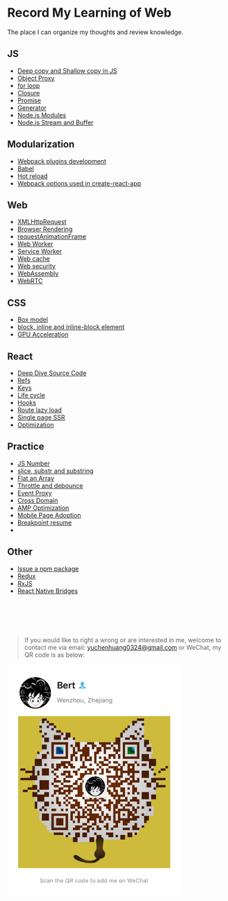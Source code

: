 # Record My Learning of Web

The place I can organize my thoughts and review knowledge.

## JS

- [Deep copy and Shallow copy in JS](/js/object_copy.md)
- [Object Proxy](/js/object_proxy.md)
- [for loop](/js/for_loop.md)
- [Closure](/js/closure.md)
- [Promise](/js/promise.md)
- [Generator](/js/generator.md)
- [Node.js Modules](/js/node_mo.md)
- [Node.js Stream and Buffer](/js/stream_buffer.md)
  
## Modularization

- [Webpack plugins development](/modularization/webpack_structure.md)
- [Babel](/modularization/babel.md)
- [Hot reload](/modularization/hot_reload.md)
- [Webpack options used in create-react-app](/modularization/webpack_options.md)

## Web

- [XMLHttpRequest](/web/xhr.md)
- [Browser Rendering](/web/browser_render.md)
- [requestAnimationFrame](/web/requestAnimationFrame.md)
- [Web Worker](/web/web_worker.md)
- [Service Worker](/web/service_worker.md)
- [Web cache](/web/web_cache.md)
- [Web security](/web/web_security.md)
- [WebAssembly](/web/wasm.md)
- [WebRTC]()

## CSS

- [Box model](/css/box_model.md)
- [block, inline and inline-block element]()
- [GPU Acceleration]()

## React

- [Deep Dive Source Code](/react/deep_dive/README.md)
- [Refs](/react/refs.md)
- [Keys](/react/keys.md)
- [Life cycle](/react/life_cycle.md)
- [Hooks](/react/hooks.md)
- [Route lazy load](/react/lazy_load.md)
- [Single page SSR](/react/ssr.md)
- [Optimization](/react/optimization.md)

## Practice

- [JS Number](/practical/epsilon.md)
- [slice, substr and substring](/practical/string_process.md)
- [Flat an Array](/practical/flat_array.md)
- [Throttle and debounce](/practical/debounce_throttle.md)
- [Event Proxy](/practical/events_proxy.md)
- [Cross Domain](/practical/cross_domain.md)
- [AMP Optimization]()
- [Mobile Page Adoption]()
- [Breakpoint resume]()
- 

## Other

- [Issue a npm package](/other/npm_issue.md)
- [Redux](/other/redux.md)
- [RxJS](/other/rxjs.md)
- [React Native Bridges](/other/rn_bridges.md)

<br />
<br />
<br />
<br />

> If you would like to right a wrong or are interested in me, welcome to contact me via email: yuchenhuang0324@gmail.com or WeChat, my QR code is as below:

<img src="assets/qr_code.jpeg" width="400"/>
